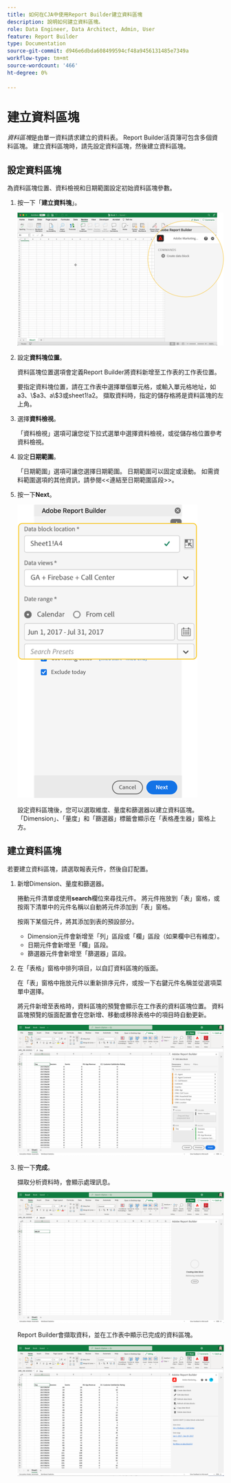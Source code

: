 ```yaml
---
title: 如何在CJA中使用Report Builder建立資料區塊
description: 說明如何建立資料區塊。
role: Data Engineer, Data Architect, Admin, User
feature: Report Builder
type: Documentation
source-git-commit: d946e6dbda608499594cf48a9456131485e7349a
workflow-type: tm+mt
source-wordcount: '466'
ht-degree: 0%

---
```



# 建立資料區塊

*資料區塊*&#x200B;是由單一資料請求建立的資料表。 Report Builder活頁簿可包含多個資料區塊。 建立資料區塊時，請先設定資料區塊，然後建立資料區塊。

## 設定資料區塊

為資料區塊位置、資料檢視和日期範圍設定初始資料區塊參數。

1. 按一下「**建立資料塊**」。

   ![](./assets/create_db.png)

1. 設定&#x200B;**資料塊位置**。

   資料區塊位置選項會定義Report Builder將資料新增至工作表的工作表位置。

   要指定資料塊位置，請在工作表中選擇單個單元格，或輸入單元格地址，如a3、\\\$a3、a\\$3或sheet1!a2。 擷取資料時，指定的儲存格將是資料區塊的左上角。

1. 選擇&#x200B;**資料檢視**。

   「資料檢視」選項可讓您從下拉式選單中選擇資料檢視，或從儲存格位置參考資料檢視。

1. 設定&#x200B;**日期範圍**。

   「日期範圍」選項可讓您選擇日期範圍。 日期範圍可以固定或滾動。 如需資料範圍選項的其他資訊，請參閱&lt;&lt;連結至日期範圍區段>>。

1. 按一下&#x200B;**Next**。

   ![](./assets/choose_date_data_view3.png)

   設定資料區塊後，您可以選取維度、量度和篩選器以建立資料區塊。 「Dimension」、「量度」和「篩選器」標籤會顯示在「表格產生器」窗格上方。
<!--
    ![](./assets/image9.png)
  -->


## 建立資料區塊

若要建立資料區塊，請選取報表元件，然後自訂配置。

1. 新增Dimension、量度和篩選器。

   捲動元件清單或使用&#x200B;**search**&#x200B;欄位來尋找元件。 將元件拖放到「表」窗格，或按兩下清單中的元件名稱以自動將元件添加到「表」窗格。

   按兩下某個元件，將其添加到表的預設部分。

   - Dimension元件會新增至「列」區段或「欄」區段（如果欄中已有維度）。
   - 日期元件會新增至「欄」區段。
   - 篩選器元件會新增至「篩選器」區段。

1. 在「表格」窗格中排列項目，以自訂資料區塊的版面。

   在「表」窗格中拖放元件以重新排序元件，或按一下右鍵元件名稱並從選項菜單中選擇。

   將元件新增至表格時，資料區塊的預覽會顯示在工作表的資料區塊位置。 資料區塊預覽的版面配置會在您新增、移動或移除表格中的項目時自動更新。

   ![](./assets/image10.png)

1. 按一下&#x200B;**完成**。

   擷取分析資料時，會顯示處理訊息。

   ![](./assets/image11.png)

   Report Builder會擷取資料，並在工作表中顯示已完成的資料區塊。

   ![](./assets/image12.png)
